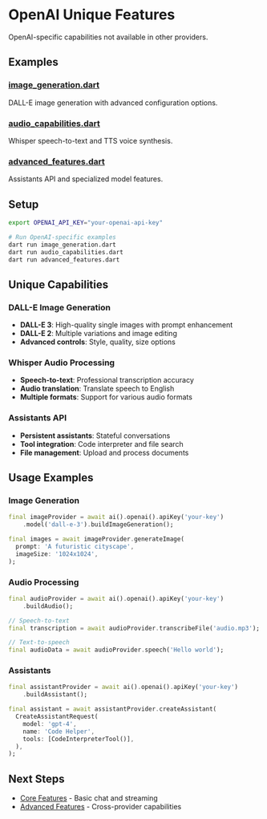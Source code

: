 # OpenAI Unique Features

OpenAI-specific capabilities not available in other providers.

## Examples

### [image_generation.dart](image_generation.dart)
DALL-E image generation with advanced configuration options.

### [audio_capabilities.dart](audio_capabilities.dart)
Whisper speech-to-text and TTS voice synthesis.

### [advanced_features.dart](advanced_features.dart)
Assistants API and specialized model features.

## Setup

```bash
export OPENAI_API_KEY="your-openai-api-key"

# Run OpenAI-specific examples
dart run image_generation.dart
dart run audio_capabilities.dart
dart run advanced_features.dart
```

## Unique Capabilities

### DALL-E Image Generation
- **DALL-E 3**: High-quality single images with prompt enhancement
- **DALL-E 2**: Multiple variations and image editing
- **Advanced controls**: Style, quality, size options

### Whisper Audio Processing
- **Speech-to-text**: Professional transcription accuracy
- **Audio translation**: Translate speech to English
- **Multiple formats**: Support for various audio formats

### Assistants API
- **Persistent assistants**: Stateful conversations
- **Tool integration**: Code interpreter and file search
- **File management**: Upload and process documents

## Usage Examples

### Image Generation
```dart
final imageProvider = await ai().openai().apiKey('your-key')
    .model('dall-e-3').buildImageGeneration();

final images = await imageProvider.generateImage(
  prompt: 'A futuristic cityscape',
  imageSize: '1024x1024',
);
```

### Audio Processing
```dart
final audioProvider = await ai().openai().apiKey('your-key')
    .buildAudio();

// Speech-to-text
final transcription = await audioProvider.transcribeFile('audio.mp3');

// Text-to-speech
final audioData = await audioProvider.speech('Hello world');
```

### Assistants
```dart
final assistantProvider = await ai().openai().apiKey('your-key')
    .buildAssistant();

final assistant = await assistantProvider.createAssistant(
  CreateAssistantRequest(
    model: 'gpt-4',
    name: 'Code Helper',
    tools: [CodeInterpreterTool()],
  ),
);
```

## Next Steps

- [Core Features](../../02_core_features/) - Basic chat and streaming
- [Advanced Features](../../03_advanced_features/) - Cross-provider capabilities
